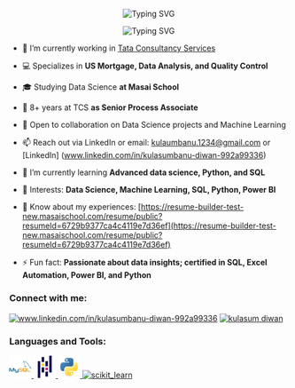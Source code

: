 <p align="center">
  <img src="https://readme-typing-svg.demolab.com?font=Lobster&size=24&pause=1000&color=00A550&center=true&vCenter=true&width=435&lines=Hi+%F0%9F%91%8B%2C+I'm+Kulasum+Divan" alt="Typing SVG" />
</p>

<p align="center">
  <img src="https://readme-typing-svg.demolab.com?font=Oswald&size=24&pause=1000&color=000000&center=true&vCenter=true&width=435&lines=A+passionate+Data+analyst" alt="Typing SVG" />
</p>

- 🔭 I’m currently working in [Tata Consultancy Services](https://www.tcs.com/)

- 💻 Specializes in **US Mortgage, Data Analysis, and Quality Control**

- 🎓 Studying Data Science **at Masai School**

- 💼 8+ years at TCS **as Senior Process Associate**

- 🤝 Open to collaboration on Data Science projects and Machine Learning

- 📫 Reach out via LinkedIn or email: kulaumbanu.1234@gmail.com or [LinkedIn] (www.linkedin.com/in/kulasumbanu-diwan-992a99336)

- 🌱 I’m currently learning **Advanced data science, Python, and SQL**

- 👀 Interests: **Data Science, Machine Learning, SQL, Python, Power BI**

- 📄 Know about my experiences: [https://resume-builder-test-new.masaischool.com/resume/public?resumeId=6729b9377ca4c4119e7d36ef](https://resume-builder-test-new.masaischool.com/resume/public?resumeId=6729b9377ca4c4119e7d36ef)

- ⚡ Fun fact: **Passionate about data insights; certified in SQL, Excel Automation, Power BI, and Python**

<h3 align="left">Connect with me:</h3>
<p align="left">
<a href="https://linkedin.com/in/www.linkedin.com/in/kulasumbanu-diwan-992a99336" target="blank"><img align="center" src="https://raw.githubusercontent.com/rahuldkjain/github-profile-readme-generator/master/src/images/icons/Social/linked-in-alt.svg" alt="www.linkedin.com/in/kulasumbanu-diwan-992a99336" height="30" width="40" /></a>
<a href="https://instagram.com/kulasum diwan" target="blank"><img align="center" src="https://raw.githubusercontent.com/rahuldkjain/github-profile-readme-generator/master/src/images/icons/Social/instagram.svg" alt="kulasum diwan" height="30" width="40" /></a>
</p>

<h3 align="left">Languages and Tools:</h3>
<p align="left"> <a href="https://www.mysql.com/" target="_blank" rel="noreferrer"> <img src="https://raw.githubusercontent.com/devicons/devicon/master/icons/mysql/mysql-original-wordmark.svg" alt="mysql" width="40" height="40"/> </a> <a href="https://pandas.pydata.org/" target="_blank" rel="noreferrer"> <img src="https://raw.githubusercontent.com/devicons/devicon/2ae2a900d2f041da66e950e4d48052658d850630/icons/pandas/pandas-original.svg" alt="pandas" width="40" height="40"/> </a> <a href="https://www.python.org" target="_blank" rel="noreferrer"> <img src="https://raw.githubusercontent.com/devicons/devicon/master/icons/python/python-original.svg" alt="python" width="40" height="40"/> </a> <a href="https://scikit-learn.org/" target="_blank" rel="noreferrer"> <img src="https://upload.wikimedia.org/wikipedia/commons/0/05/Scikit_learn_logo_small.svg" alt="scikit_learn" width="40" height="40"/> </a> </p>
